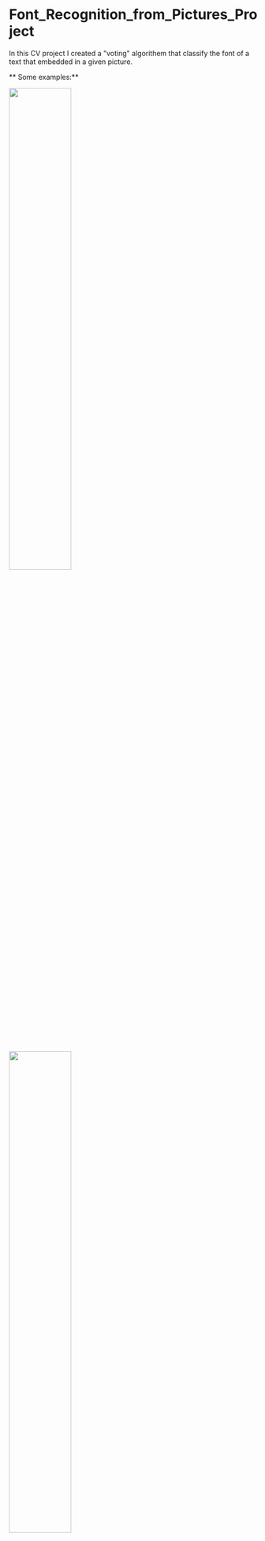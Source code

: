 # Font_Recognition_from_Pictures_Project
In this CV project I created a "voting" algorithem that classify the font of a text that embedded in a given picture.






** Some examples:**

<img src="https://user-images.githubusercontent.com/26565498/186658488-3403b1b0-01f0-4e09-b38c-dde116acf485.png" width=50% height=50%>


<img src="https://user-images.githubusercontent.com/26565498/186658592-c96c55bc-14c1-4056-96b3-235aaf22f202.png" width=50% height=50%>

<img src="https://user-images.githubusercontent.com/26565498/186658615-683dcb25-d215-48b1-ad0d-dbfdbbff0f58.png" width=50% height=50%>


**Simple voting algorithem example:**

<img src="https://user-images.githubusercontent.com/26565498/186658901-2720b69c-acf8-471d-8a95-2b0cb0063123.png" width=50% height=50%>


The model managed to achieve a 98.1% accuracy on the validation set.


### Some false prediction:
<img src="https://user-images.githubusercontent.com/26565498/186659230-630f77d7-ad64-4bd3-a284-83357c5be7b9.png" width=50% height=50%>


The amount of wrongly predicted labels is correlated to the amount of chars per word.


<img src="(https://user-images.githubusercontent.com/26565498/186659463-a2b17b57-91ea-4961-88ad-bc036c8e085c.png" width=50% height=50%>
